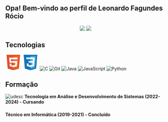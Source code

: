 <h2>Opa! Bem-vindo ao perfil de Leonardo Fagundes Rócio</h2>

<div align="center">
  <img height="165rem" src="https://github-readme-stats.vercel.app/api?username=leonardorocio&show_icons=true&theme=algolia&include_all_commits=true&count_private=true"/>
  <img height="165rem" src="https://github-readme-stats.vercel.app/api/top-langs/?username=leonardorocio&layout=compact&langs_count=7&theme=algolia"/>
</div>

<h2> Tecnologias </h2>
<div>
  <img  alt="HTML" height="50" width="50" src="https://raw.githubusercontent.com/devicons/devicon/master/icons/html5/html5-original.svg">
  <img  alt="CSS" height="50" width="50" src="https://raw.githubusercontent.com/devicons/devicon/master/icons/css3/css3-original.svg">
  <img  alt="C" height="50" width="50" src="https://raw.githubusercontent.com/jmnote/z-icons/master/svg/c.svg">
  <img  alt="Git" height="50" width="50" src="https://raw.githubusercontent.com/jmnote/z-icons/master/svg/git.svg">
  <img  alt="Java" height="50" width="50" src="https://raw.githubusercontent.com/jmnote/z-icons/master/svg/java.svg">
  <img  alt="JavaScript" height="50" width="50" src="https://raw.githubusercontent.com/jmnote/z-icons/master/svg/javascript.svg">
  <img  alt="Python" height="50" width="50" src="https://raw.githubusercontent.com/jmnote/z-icons/master/svg/python.svg">
</div>

<h2> Formação </h2>
<div>
 <img height="50" alt="udesc" width="50" src="https://www1.udesc.br/imagens/id_submenu/899/cor_vertical_rgb.jpg">
 <span><strong> Tecnologia em Análise e Desenvolvimento de Sistemas (2022-2024) - Cursando</strong></span>
 <h3></h3>
 <span><strong> Técnico em Informática (2019-2021) - Concluído</strong></span>
</div>


<!--
**leonardorocio/leonardorocio** is a ✨ _special_ ✨ repository because its `README.md` (this file) appears on your GitHub profile.

Here are some ideas to get you started:

- 🔭 I’m currently working on ...
- 🌱 I’m currently learning ...
- 👯 I’m looking to collaborate on ...
- 🤔 I’m looking for help with ...
- 💬 Ask me about ...
- 📫 How to reach me: ...
- 😄 Pronouns: ...
- ⚡ Fun fact: ...
-->
